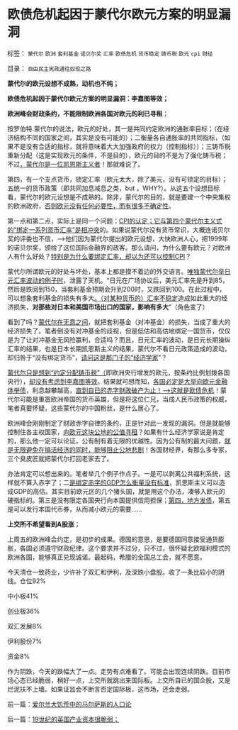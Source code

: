 # 欧债危机起因于蒙代尔欧元方案的明显漏洞

标签： `蒙代尔` `欧洲` `套利基金` `诺贝尔奖` `汇率` `欧债危机` `货币稳定` `铸币税` `欧元` `cpi` `财经` 

目录： `自由民主宪政通往奴役之路`

**蒙代尔的欧元设想不成熟，动机也不纯；**

**欧债危机起因于蒙代尔欧元方案的明显漏洞：李嘉图等效；**

**欧洲峰会财政条约，不能限制欧洲各国对欧元的利已寻租**；



按罗伯特.蒙代尔的说法，欧元的好处，其一是共同约定欧洲的通胀率目标；（在经济结构不同的国家之间，其实是没有可能的）；二衡量各自通胀率的共同指标，（如果不是没有合适的指标，就将意味着大大加强政府的权力（控制指标））；三铸币税重新分配（这是实现欧元的条件，不是目的），欧元的目的不是为了强化铸币税；不过[，蒙代尔是一位凯恩斯主义者](../../../2010/11/29/欧元含金量的不足和蒙代尔的“妙计”；.md)！那就难说了。

第四，有一个支点货币，锁定汇率（欧元太大，除了美元，没有可锁定的目标）；五统一的货币政策（即共同加息减息之类，but
，WHY?）。从这五个设想目标看，蒙代尔的欧元设想是不成熟的。除非，蒙代尔的目的，就是要建一个中央集权的欧洲政府，[否则欧元没有任何必要性，而有很多不确定性](../../../2011/11/29/（外汇管制＋顺差）下援欧都是卖国.md)。

第一点和第二点，实际上是同一个问题：[CPI的认定；它与第四个蒙代尔主义式的“绑定一系列货币汇率”是相冲突](../../../2011/11/30/平价购买力中不同类型的通胀与汇率的关系.md)的。如果说蒙代尔没有货币常识，大概连诺贝尔奖的评委也不信，——>他们因为蒙代尔提出的欧元设想，大快欧洲人心，把1999年的诺贝尔奖，颁给了这位国际金融界的政客。那么请问，为什么要有欧元？对欧洲人有什么好处？[特别是为什么要绑定汇率，却以为还可以控制CPI](../../../2011/11/30/平价购买力的货币“稳定”：汇率稳定则通货膨胀.md)？

蒙代尔所谓欧元的好处与坏处，基本上都是摸不着边的外交语言。[唯独蒙代尔举日元汇率波动的例子时](../../../2011/12/7/法定货币不允许有任何锚！人民币降值无助出口企业.md)，泄露了天机。“日元在广场协议后，美元汇率先是升到85，然后是跌回到150，当套利基金预期会升到200时，又跌回到100。在此过程中，可以想象套利基金的损失有多大[。（对某种货币的）汇率不稳定](../../../2011/11/30/平价购买力的黄金，外汇，汇率和通货膨胀.md)造成如此重大的经济损失，**对那些对日本和美国市场出口的国家，影响有多大**”（角色变了）

看到了吗？[蒙代尔在无意之间](../../../2009/6/11/疑险从无！恐惧可以杀人.md)，就把套利基金（对冲基金）的损失，当成了重大的经济损失了。笔者倒没有对冲基金的歧视，但是低估和高估地绑定一国货币，仅仅是为了让对冲基金无风险赢利，合适吗？而且，日元汇率的波动，是日元长期操纵汇率的结果，也是日本长期凯恩斯主义的结果，蒙代尔不看日元政策造成的波动，却归咎于“没有绑定货币”，[请问这是那门子的“经济学家](../../../2009/6/10/有中国特色的蒙代尔汇率忽悠三角.md)”？

[蒙代尔只是想到“约定分配铸币税”（](../../../2010/12/30/货币就是税收；货币发行私有化；.md)即欧洲央行增发的欧元，按条约比例划拨各国央行），[却没有考虑到李嘉图等效](../../../2009/12/3/什么是财富？货币天生是国库券.md)。结果就可想而知，[各国必定是大举向欧元金融体举债](../../../2011/10/12/李嘉图等效（国债＝税收）的实物税，古钱，国家征用，暴力拆迁.md)，利息越攀越高，[直到自已的赤字财政破产为止！——>这就是欧债危机](../../../2011/12/7/人民币汇率归根到底是大政府高税收的问题.md)！蒙代尔可能是重震欧洲帝国的货币英雄，但是将这位仁兄，当成人民币政策的权威，笔者真要怀疑，这些蒙代尔的中国粉丝，是什么居心了。

欧洲峰会刚刚制定了财政赤字自律的条约，正是针对此一发现的漏洞。但是就能够控制住各主权国家，[向欧元这块公地的公值寻租](../../../2011/12/6/指责德国“自私”是很奇妙的“道德经济学”.md)？如果有什么经济学家说是肯定的，那么他一定可以论证，公有制有着无限的优越性。因为公有制的最大问题，[就是无限避免在搞活经济的同时，能够阻止公地悲剧](../../../2010/12/29/什么是完全竞争？租值和租值耗散.md)！各国财经界，有那么多专家，三个臭皮匠就把蒙代尔打回老家去了。

办法肯定可以想出来的。笔者举几个例子作点子。一是可以剥离公共福利系统，这样就不算入赤字了；二[是绑定赤字的GDP怎么衡量没有标准](../../../2010/10/3/房价高了200%－500%;税收多了200%－500%.md)，凯恩斯主义可以造成GDP的高估。其实目前欧元区的几个猪头国，就是用这个办法，凑够入欧元的硬指标的。第三是没有限定各国央行向本国提供信用担保；[第四，地方发债](../../../2011/10/24/中央担保的地方债相当于税收，李嘉图等效将被国人熟知.md)，第五是可以发行本国代币券，从而减小欧元的需要……

**上交所不希望看到A股涨**；

上周五的欧洲峰会约定，是初步的成果。德国的意思，是要德国同意接受通货膨胀，各国必须遵守财政纪律。这个要求并不过分，只不过，很怀疑北欧福利模式的欧洲各国，能够真正兑现诚诺。最起码，希腊的全国总工会，就不愿意。

今天清仓一致药业，少许补了双汇和伊利，及深跌小盘股。收了一条比较小的阴线。仓位92%

中小板41%

创业板36%

双汇发展8%

伊利股份7%

资金8%

作为阴跌，今天的跌幅大了一点。走势有点难看了。可能会出现连续阴跌。目前市场心态已经脆弱，稍好一点，上交所就跳出来国际板。上交所自已的国企股，又是烂泥扶不上墙。如果证监会不断言否定国际板，这市场，还会走弱。

前一篇：[爱尔兰大饥荒中的马尔萨斯的人口论](../../../2011/12/12/爱尔兰大饥荒中的马尔萨斯的人口论.md)

后一篇：[19世纪的英国产业资本很脆弱；](../../../2011/12/13/19世纪的英国产业资本很脆弱；.md)